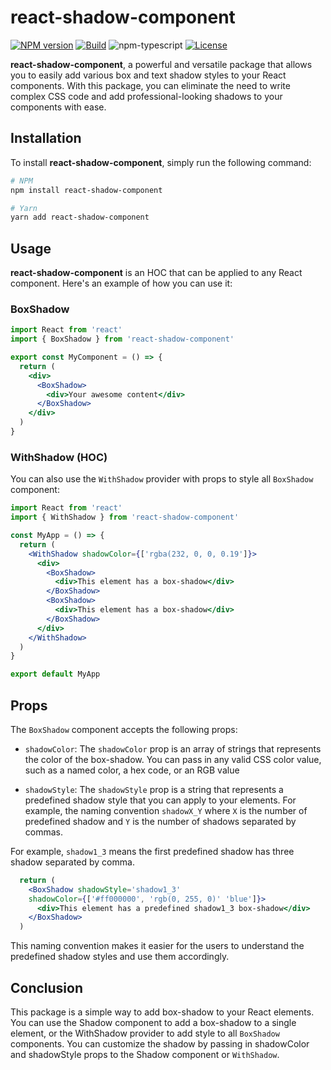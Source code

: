 # react-shadow-component

[![NPM version][npm-image]][npm-url]
[![Build][github-build]][github-build-url]
![npm-typescript]
[![License][github-license]][github-license-url]

**react-shadow-component**, a powerful and versatile package that allows you to easily add various box and text shadow styles to your React components. With this package, you can eliminate the need to write complex CSS code and add professional-looking shadows to your components with ease.

## Installation

To install **react-shadow-component**, simply run the following command:

```sh
# NPM
npm install react-shadow-component

# Yarn
yarn add react-shadow-component
```

## Usage

**react-shadow-component** is an HOC that can be applied to any React component. Here's an example of how you can use it:

### BoxShadow

```jsx
import React from 'react'
import { BoxShadow } from 'react-shadow-component'

export const MyComponent = () => {
  return (
    <div>
      <BoxShadow>
        <div>Your awesome content</div>
      </BoxShadow>
    </div>
  )
}
```

### WithShadow (HOC)

You can also use the `WithShadow` provider with props to style all `BoxShadow` component:

```jsx
import React from 'react'
import { WithShadow } from 'react-shadow-component'

const MyApp = () => {
  return (
    <WithShadow shadowColor={['rgba(232, 0, 0, 0.19']}>
      <div>
        <BoxShadow>
          <div>This element has a box-shadow</div>
        </BoxShadow>
        <BoxShadow>
          <div>This element has a box-shadow</div>
        </BoxShadow>
      </div>
    </WithShadow>
  )
}

export default MyApp
```

## Props

The `BoxShadow` component accepts the following props:

- `shadowColor`: The `shadowColor` prop is an array of strings that represents the color of the box-shadow. You can pass in any valid CSS color value, such as a named color, a hex code, or an RGB value

- `shadowStyle`: The `shadowStyle` prop is a string that represents a predefined shadow style that you can apply to your elements. For example, the naming convention `shadowX_Y` where `X` is the number of predefined shadow and `Y` is the number of shadows separated by commas.

For example, `shadow1_3` means the first predefined shadow has three shadow separated by comma.

```jsx
  return (
    <BoxShadow shadowStyle='shadow1_3'
    shadowColor={['#ff000000', 'rgb(0, 255, 0)' 'blue']}>
      <div>This element has a predefined shadow1_3 box-shadow</div>
    </BoxShadow>
  )

```

This naming convention makes it easier for the users to understand the predefined shadow styles and use them accordingly.

## Conclusion

This package is a simple way to add box-shadow to your React elements. You can use the Shadow component to add a box-shadow to a single element, or the WithShadow provider to add style to all `BoxShadow` components. You can customize the shadow by passing in shadowColor and shadowStyle props to the Shadow component or `WithShadow`.

[npm-url]: https://www.npmjs.com/package/react-shadow-component
[npm-image]: https://img.shields.io/npm/v/react-shadow-component
[github-license]: https://img.shields.io/github/license/geekreflex/react-shadow-component
[github-license-url]: https://github.com/geekreflex/react-shadow-component/blob/master/LICENSE
[github-build]: https://github.com/geekreflex/react-shadow-component/actions/workflows/publish.yml/badge.svg
[github-build-url]: https://github.com/geekreflex/react-shadow-component/actions/workflows/publish.yml
[npm-typescript]: https://img.shields.io/npm/types/react-shadow-component

